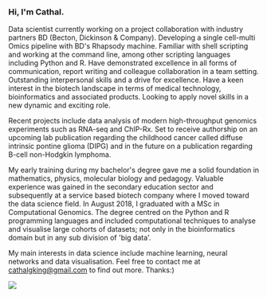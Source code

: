### Hi, I'm Cathal.

<i class="ai ai-google-scholar-square ai-3x"></i>

Data scientist currently working on a project collaboration with industry partners BD (Becton, Dickinson & Company). Developing a single cell-multi Omics pipeline with BD's Rhapsody machine. Familiar with shell scripting and working at the command line, among other scripting languages including Python and R. Have demonstrated excellence in all forms of communication, report writing and colleague collaboration in a team setting. Outstanding interpersonal skills and a drive for excellence. Have a keen interest in the biotech landscape in terms of medical technology, bioinformatics and associated products. Looking to apply novel skills in a new dynamic and exciting role.

Recent projects include data analysis of modern high-throughput genomics experiments such as RNA-seq and ChIP-Rx. Set to receive authorship on an upcoming lab publication regarding the childhood cancer called diffuse intrinsic pontine glioma (DIPG) and in the future on a publication regarding B-cell non-Hodgkin lymphoma.

My early training during my bachelor's degree gave me a solid foundation in mathematics, physics, molecular biology and pedagogy. Valuable experience was gained in the secondary education sector and subsequently at a service based biotech company where I moved toward the data science field. In August 2018, I graduated with a MSc in Computational Genomics. The degree centred on the Python and R programming languages and included computational techniques to analyse and visualise large cohorts of datasets; not only in the bioinformatics domain but in any sub division of 'big data'.

My main interests in data science include machine learning, neural networks and data visualisation. Feel free to contact me at cathalgking@gmail.com to find out more. Thanks:)

![](http://placekitten.com/g/800/800)



<!-- <iframe height="4000" src="https://github.com/cathalgking/cking-portfolio/blob/master/3D%20PCA%20Plotly.html" width="90%"></iframe> -->

<!-- **Twitter: [@cking](https://twitter.com/strnr)**   -->
<!-- **Email:** `echo wvtufqifo@hnbjm.dpn | tr '[b-{' '[a-z]'` -->
